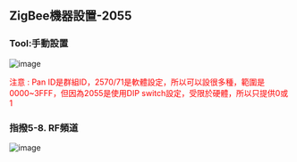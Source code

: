 ## ZigBee機器設置-2055

### Tool:手動設置


![image](https://user-images.githubusercontent.com/20264622/110262078-77ded100-7fed-11eb-9de0-6f65f4a1480d.png)


<span style="color: red"> 注意 : Pan ID是群組ID，2570/71是軟體設定，所以可以設很多種，範圍是0000~3FFF，但因為2055是使用DIP switch設定，受限於硬體，所以只提供0或1</span>

### 指撥5-8. RF頻道

![image](https://user-images.githubusercontent.com/20264622/110262187-d60bb400-7fed-11eb-924c-ec645a7dbc1b.png)


